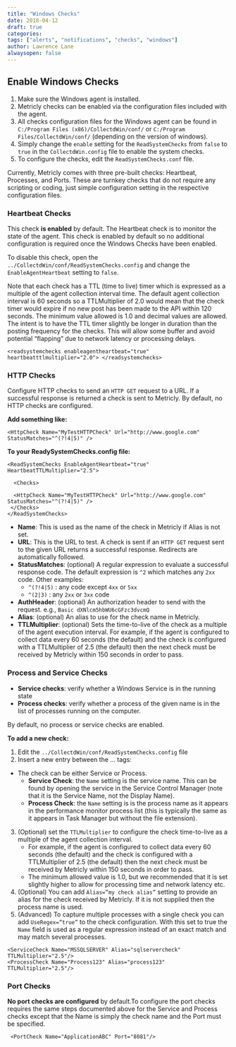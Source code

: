 ```yaml
---
title: "Windows Checks"
date: 2018-04-12
draft: true
categories:
tags: ["alerts", "notifications", "checks", "windows"]
author: Lawrence Lane
alwaysopen: false
---
```


## Enable Windows Checks

1. Make sure the Windows agent is installed.
2. Metricly checks can be enabled via the configuration files included with the agent.
3. All checks configuration files for the Windows agent can be found in `C:/Program Files (x86)/CollectdWin/conf/` or `C:/Program Files/CollectdWin/conf/` (depending on the version of windows).
4. Simply change the `enable` setting for the `ReadSystemChecks` from `false` to `true` in the `CollectdWin.config` file to enable the system checks.
5. To configure the checks, edit the `ReadSystemChecks.conf` file.

Currently, Metricly comes with three pre-built checks: Heartbeat, Processes, and Ports. These are turnkey checks that do not require any scripting or coding, just simple configuration setting in the respective configuration files.

### Heartbeat Checks
This check **is enabled** by default. The Heartbeat check is to monitor the state of the agent. This check is enabled by default so no additional configuration is required once the Windows Checks have been enabled.

To disable this check, open the ``../CollectdWin/conf/ReadSystemChecks.config`` and change the `EnableAgentHeartbeat` setting to `false`.

Note that each check has a TTL (time to live) timer which is expressed as a multiple of the agent collection interval time. The default agent collection interval is 60 seconds so a TTLMultiplier of 2.0 would mean that the check timer would expire if no new post has been made to the API within 120 seconds. The minimum value allowed is 1.0 and decimal values are allowed. The intent is to have the TTL timer slightly be longer in duration than the posting frequency for the checks. This will allow some buffer and avoid potential “flapping” due to network latency or processing delays.

```
<readsystemchecks enableagentheartbeat="true" heartbeatttlmultiplier="2.0"> </readsystemchecks>
```
### HTTP Checks
Configure HTTP checks to send an `HTTP GET` request to a URL. If a successful response is returned a check is sent to Metricly. By default, no HTTP checks are configured.

**Add something like:**
```
<HttpCheck Name="MyTestHTTPCheck" Url="http://www.google.com" StatusMatches="^(?!4|5)" />
```
**To your ReadySystemChecks.config file:**

```
<ReadSystemChecks EnableAgentHeartbeat="true" HeartbeatTTLMultiplier="2.5">

  <Checks>

  <HttpCheck Name="MyTestHTTPCheck" Url="http://www.google.com" StatusMatches="^(?!4|5)" />
 </Checks>
</ReadSystemChecks>
```

- **Name**: This is used as the name of the check in Metricly if Alias is not set.
- **URL**: This is the URL to test. A check is sent if an `HTTP GET` request sent to the given URL returns a successful response. Redirects are automatically followed.
- **StatusMatches**: (optional) A regular expression to evaluate a successful response code. The default expression is ``^2`` which matches any `2xx` code.
Other examples:
   - ``^(?!4|5)`` : any code except `4xx` or `5xx`
   - ``^(2|3)`` : any `2xx` or `3xx` code
- **AuthHeader**:  (optional) An authorization header to send with the request. e.g., `Basic dXNlcm5hbWU6cGFzc3dvcmQ`
- **Alias**: (optional) An alias to use for the check name in Metricly.
- **TTLMultiplier**: (optional) Sets the time-to-live of the check as a multiple of the agent execution interval. For example, if the agent is configured to collect data every 60 seconds (the default) and the check is configured with a TTLMultiplier of 2.5 (the default) then the next check must be received by Metricly within 150 seconds in order to pass.

### Process and Service Checks

-  **Service checks**:  verify whether a Windows Service is in the running state
-  **Process checks**:  verify whether a process of the given name is in the list of processes running on the computer.

By default, no process or service checks are enabled.

**To add a new check:**

1. Edit the ``../CollectdWin/conf/ReadSystemChecks.config`` file
2. Insert a new entry between the … tags:
  - The check can be either Service or Process.
    - **Service Check**: the `Name` setting is the service name. This can be found by opening the service in the Service Control Manager (note that it is the Service Name, not the Display Name).
    - **Process Check**: the `Name` setting is is the process name as it appears in the performance monitor process list (this is typically the same as it appears in Task Manager but without the file extension).
3. (Optional) set the `TTLMultiplier` to configure the check time-to-live as a multiple of the agent collection interval.
    - For example, if the agent is configured to collect data every 60 seconds (the default) and the check is configured with a TTLMultiplier of 2.5 (the default) then the next check must be received by Metricly within 150 seconds in order to pass.
    - The minimum allowed value is 1.0, but we recommended that it is set slightly higher to allow for processing time and network latency etc.
4. (Optional) You can add `Alias=”my check alias”` setting to provide an alias for the check received by Metricly. If it is not supplied then the process name is used.
5. (Advanced) To capture multiple processes with a single check you can add `UseRegex=”true”` to the check configuration. With this set to true the `Name` field is used as a regular expression instead of an exact match and may match several processes.

```
<ServiceCheck Name="MSSQLSERVER" Alias="sqlservercheck" TTLMultiplier="2.5"/>
<ProcessCheck Name="Process123" Alias="process123" TTLMultiplier="2.5"/>
```
### Port Checks
**No port checks are configured** by default.To configure the port checks requires the same steps documented above for the Service and Process checks except that the Name is simply the check name and the Port must be specified.
```
 <PortCheck Name="ApplicationABC" Port="8081"/>
 ```
